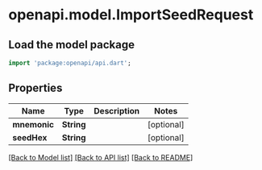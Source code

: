 # openapi.model.ImportSeedRequest

## Load the model package

```dart
import 'package:openapi/api.dart';
```

## Properties

| Name         | Type       | Description | Notes      |
| ------------ | ---------- | ----------- | ---------- |
| **mnemonic** | **String** |             | [optional] |
| **seedHex**  | **String** |             | [optional] |

[[Back to Model list]](../README.md#documentation-for-models) [[Back to API list]](../README.md#documentation-for-api-endpoints) [[Back to README]](../README.md)
